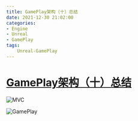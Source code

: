 ```yaml
---
title: GamePlay架构（十）总结
date: 2021-12-30 21:02:00
categories:
- Engine
- Unreal
- GamePlay
tags:
    Unreal-GamePlay
---
```


# [GamePlay架构（十）总结](https://zhuanlan.zhihu.com/p/24170697)

![MVC](MVC.jpg)

![GamePlay](GamePlay.jpg)